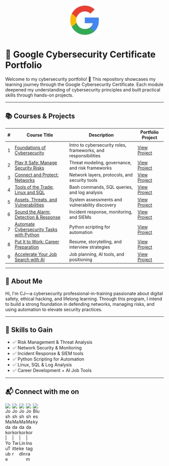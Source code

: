 <p align="center"><img src="Assets/Google_logo.png" alt="Google Course Logo" width="100"/></p>

# 🚀 Google Cybersecurity Certificate Portfolio

Welcome to my cybersecurity portfolio! 🎯 This repository showcases my learning journey through the Google Cybersecurity Certificate. Each module deepened my understanding of cybersecurity principles and built practical skills through hands-on projects.

---

## 📚 Courses & Projects

| # | Course Title | Description | Portfolio Project |
|---|--------------|-------------|-------------------|
| 1 | [Foundations of Cybersecurity](./Foundations-of-Cybersecurity) | Intro to cybersecurity roles, frameworks, and responsibilities | [View Project](./Foundations-of-Cybersecurity) |
| 2 | [Play It Safe: Manage Security Risks](./Play-It-Safe) | Threat modeling, governance, and risk frameworks | [View Project](./Play-It-Safe) |
| 3 | [Connect and Protect: Networks](./Connect-and-Protect) | Network layers, protocols, and security tools | [View Project](./Connect-and-Protect) |
| 4 | [Tools of the Trade: Linux and SQL](./Tools-of-the-Trade) | Bash commands, SQL queries, and log analysis | [View Project](./Tools-of-the-Trade) |
| 5 | [Assets, Threats, and Vulnerabilities](./Assets-Threats-Vulnerabilities) | System assessments and vulnerability discovery | [View Project](./Assets-Threats-Vulnerabilities) |
| 6 | [Sound the Alarm: Detection & Response](./Sound-the-Alarm) | Incident response, monitoring, and SIEMs | [View Project](./Sound-the-Alarm) |
| 7 | [Automate Cybersecurity Tasks with Python](./Automate-with-Python) | Python scripting for automation | [View Project](./Automate-with-Python) |
| 8 | [Put It to Work: Career Preparation](./Put-It-To-Work) | Resume, storytelling, and interview strategies | [View Project](./Put-It-To-Work) |
| 9 | [Accelerate Your Job Search with AI](./AI-Job-Search) | Job planning, AI tools, and positioning | [View Project](./AI-Job-Search) |

---

## 💼 About Me

Hi, I'm CJ—a cybersecurity professional-in-training passionate about digital safety, ethical hacking, and lifelong learning. Through this program, I intend to build a strong foundation in defending networks, managing risks, and using automation to elevate security practices. 

---

## 🧭 Skills to Gain

- ✅ Risk Management & Threat Analysis  
- ✅ Network Security & Monitoring  
- ✅ Incident Response & SIEM tools  
- ✅ Python Scripting for Automation  
- ✅ Linux, SQL & Log Analysis  
- ✅ Career Development + AI Job Tools

---

## 📬 Connect with me on 

[<img align="left" alt="JoshMadakor | YouTube" width="22px" src="https://cdn.jsdelivr.net/npm/simple-icons@v3/icons/youtube.svg" />][youtube]
[<img align="left" alt="JoshMadakor | Twitter" width="22px" src="https://cdn.jsdelivr.net/npm/simple-icons@v3/icons/twitter.svg" />][twitter]
[<img align="left" alt="JoshMadakor | LinkedIn" width="22px" src="https://cdn.jsdelivr.net/npm/simple-icons@v3/icons/linkedin.svg" />][linkedin]
[<img align="left" alt="JoshMadakor | Instagram" width="22px" src="https://cdn.jsdelivr.net/npm/simple-icons@v3/icons/instagram.svg" />][instagram]
[<img align="left" alt="Bluesky" width="22px" src="https://upload.wikimedia.org/wikipedia/commons/7/7a/Bluesky_Logo.svg" />][Bluesky]


[twitter]: https://twitter.com/AvalerionP
[youtube]: https://www.youtube.com/@SAM7167
[instagram]: https://www.instagram.com/cjavalerion/
[linkedin]: https://linkedin.com/in/cjathanase
[Bluesky]: https://bsky.app/profile/athanasecj.bsky.social

  
